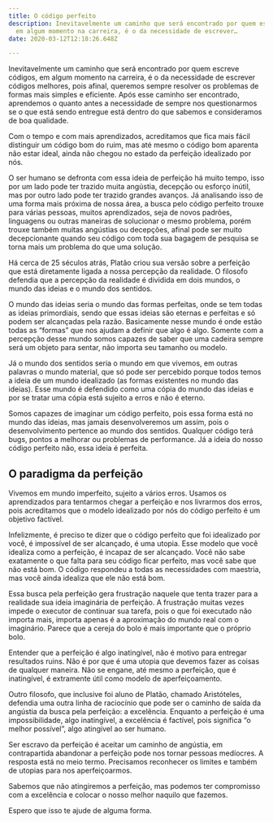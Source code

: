 ```yaml
---
title: O código perfeito
description: Inevitavelmente um caminho que será encontrado por quem escreve códigos,
  em algum momento na carreira, é o da necessidade de escrever…
date: 2020-03-12T12:18:26.648Z

---
```

Inevitavelmente um caminho que será encontrado por quem escreve códigos, em algum momento na carreira, é o da necessidade de escrever códigos melhores, pois afinal, queremos sempre resolver os problemas de formas mais simples e eficiente. Após esse caminho ser encontrado, aprendemos o quanto antes a necessidade de sempre nos questionarmos se o que está sendo entregue está dentro do que sabemos e consideramos de boa qualidade.

Com o tempo e com mais aprendizados, acreditamos que fica mais fácil distinguir um código bom do ruim, mas até mesmo o código bom aparenta não estar ideal, ainda não chegou no estado da perfeição idealizado por nós.

O ser humano se defronta com essa ideia de perfeição há muito tempo, isso por um lado pode ter trazido muita angústia, decepção ou esforço inútil, mas por outro lado pode ter trazido grandes avanços. Já analisando isso de uma forma mais próxima de nossa área, a busca pelo código perfeito trouxe para várias pessoas, muitos aprendizados, seja de novos padrões, linguagens ou outras maneiras de solucionar o mesmo problema, porém trouxe também muitas angústias ou decepções, afinal pode ser muito decepcionante quando seu código com toda sua bagagem de pesquisa se torna mais um problema do que uma solução.

Há cerca de 25 séculos atrás, Platão criou sua versão sobre a perfeição que está diretamente ligada a nossa percepção da realidade. O filosofo defendia que a percepção da realidade é dividida em dois mundos, o mundo das ideias e o mundo dos sentidos.

O mundo das ideias seria o mundo das formas perfeitas, onde se tem todas as ideias primordiais, sendo que essas ideias são eternas e perfeitas e só podem ser alcançadas pela razão. Basicamente nesse mundo é onde estão todas as “formas” que nos ajudam a definir que algo é algo. Somente com a percepção desse mundo somos capazes de saber que uma cadeira sempre será um objeto para sentar, não importa seu tamanho ou modelo.

Já o mundo dos sentidos seria o mundo em que vivemos, em outras palavras o mundo material, que só pode ser percebido porque todos temos a ideia de um mundo idealizado (as formas existentes no mundo das ideias). Esse mundo é defendido como uma cópia do mundo das ideias e por se tratar uma cópia está sujeito a erros e não é eterno.

Somos capazes de imaginar um código perfeito, pois essa forma está no mundo das ideias, mas jamais desenvolveremos um assim, pois o desenvolvimento pertence ao mundo dos sentidos. Qualquer código terá bugs, pontos a melhorar ou problemas de performance. Já a ideia do nosso código perfeito não, essa ideia é perfeita.

## O paradigma da perfeição

Vivemos em mundo imperfeito, sujeito a vários erros. Usamos os aprendizados para tentarmos chegar a perfeição e nos livrarmos dos erros, pois acreditamos que o modelo idealizado por nós do código perfeito é um objetivo factível.

Infelizmente, é preciso te dizer que o código perfeito que foi idealizado por você, é impossível de ser alcançado, é uma utopia. Esse modelo que você idealiza como a perfeição, é incapaz de ser alcançado. Você não sabe exatamente o que falta para seu código ficar perfeito, mas você sabe que não está bom. O código respondeu a todas as necessidades com maestria, mas você ainda idealiza que ele não está bom.

Essa busca pela perfeição gera frustração naquele que tenta trazer para a realidade sua ideia imaginária de perfeição. A frustração muitas vezes impede o executor de continuar sua tarefa, pois o que foi executado não importa mais, importa apenas é a aproximação do mundo real com o imaginário. Parece que a cereja do bolo é mais importante que o próprio bolo.

Entender que a perfeição é algo inatingível, não é motivo para entregar resultados ruins. Não é por que é uma utopia que devemos fazer as coisas de qualquer maneira. Não se engane, até mesmo a perfeição, que é inatingível, é extramente útil como modelo de aperfeiçoamento.

Outro filosofo, que inclusive foi aluno de Platão, chamado Aristóteles, defendia uma outra linha de raciocínio que pode ser o caminho de saída da angústia da busca pela perfeição: a excelência. Enquanto a perfeição é uma impossibilidade, algo inatingível, a excelência é factível, pois significa “o melhor possível”, algo atingível ao ser humano.

Ser escravo da perfeição é aceitar um caminho de angústia, em contrapartida abandonar a perfeição pode nos tornar pessoas medíocres. A resposta está no meio termo. Precisamos reconhecer os limites e também de utopias para nos aperfeiçoarmos.

Sabemos que não atingiremos a perfeição, mas podemos ter compromisso com a excelência e colocar o nosso melhor naquilo que fazemos.

Espero que isso te ajude de alguma forma.